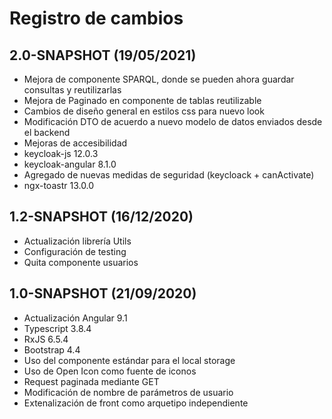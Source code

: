 # Registro de cambios

## 2.0-SNAPSHOT (19/05/2021)

- Mejora de componente SPARQL, donde se pueden ahora guardar consultas y reutilizarlas
- Mejora de Paginado en componente de tablas reutilizable
- Cambios de diseño general en estilos css para nuevo look
- Modificación DTO de acuerdo a nuevo modelo de datos enviados desde el backend
- Mejoras de accesibilidad
- keycloak-js 12.0.3
- keycloak-angular 8.1.0
- Agregado de nuevas medidas de seguridad (keycloack + canActivate)
- ngx-toastr 13.0.0

## 1.2-SNAPSHOT (16/12/2020)

- Actualización librería Utils
- Configuración de testing
- Quita componente usuarios

## 1.0-SNAPSHOT (21/09/2020)

- Actualización Angular 9.1
- Typescript 3.8.4
- RxJS 6.5.4
- Bootstrap 4.4
- Uso del componente estándar para el local storage
- Uso de Open Icon como fuente de iconos
- Request paginada mediante GET
- Modificación de nombre de parámetros de usuario
- Extenalización de front como arquetipo independiente

  